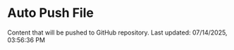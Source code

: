 # Auto Push File

Content that will be pushed to GitHub repository.
Last updated: 07/14/2025, 03:56:36 PM